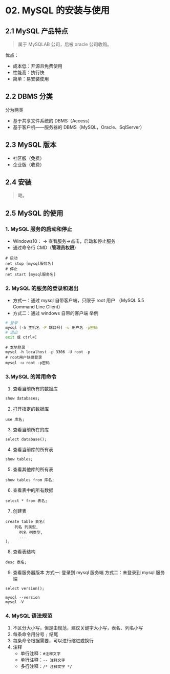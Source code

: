 # 02. MySQL 的安装与使用

## 2.1 MySQL 产品特点

> 属于 MySQLAB 公司，后被 oracle 公司收购。

优点：

- 成本低：开源且免费使用
- 性能高：执行快
- 简单：易安装使用

## 2.2 DBMS 分类

分为两类

- 基于共享文件系统的 DBMS（Access）
- 基于客户机——服务器的 DBMS（MySQL，Oracle、SqlServer）

## 2.3 MySQL 版本

- 社区版（免费）
- 企业版（收费）

## 2.4 安装

> 略。

## 2.5 MySQL 的使用

### 1. MySQL 服务的启动和停止

- Windows10： -> 查看服务->点击，启动和停止服务
- 通过命令行 CMD（**管理员权限**）

```
# 启动
net stop [mysql服务名]
# 停止
net start [mysql服务名]
```

### 2. MySQL 的服务的登录和退出

- 方式一：通过 mysql 自带客户端，只限于 root 用户
  （MySQL 5.5 Command Line Client）
- 方式二：通过 windows 自带的客户端
  举例

```bash
# 登录
mysql [-h 主机名 -P 端口号] -u 用户名 -p密码
# 退出
exit 或 ctrl+C
```

```
# 本地登录
mysql -h localhost -p 3306 -U root -p
# root用户快捷登录
mysql -u root -p密码
```

### 3.MySQL 的常用命令

1. 查看当前所有的数据库

```sql
show databases;
```

2. 打开指定的数据库

```
use 库名;
```

3. 查看当前所在的库

```
select database();
```

4. 查看当前库的所有表

```
show tables;
```

5. 查看其他库的所有表

```
show tables from 库名;
```

6. 查看表中的所有数据

```
select * from 表名;
```

7. 创建表

```
create table 表名(
    列名 列类型,
      列名 列类型,
      ...
);
```

8. 查看表结构

```
desc 表名;
```

9. 查看服务器版本
   方式一: 登录到 mysql 服务端
   方式二：未登录到 mysql 服务端

```
select version();
```

```
mysql --version
mysql -V
```

### 4. MySQL 语法规范

1. 不区分大小写，但是由规范，建议关键字大小写，表名、列名小写
2. 每条命令用分号 `;` 结尾
3. 每条命令根据需要，可以进行缩进或换行
4. 注释
   - 单行注释：`#注释文字`
   - 单行注释：`-- 注释文字`
   - 多行注释：`/* 注释文字 */`
 
 